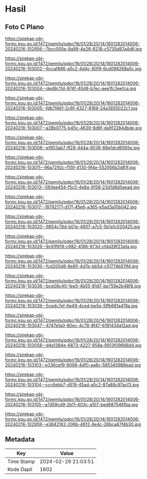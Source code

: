 # Hasil

## Foto C Plano

https://sirekap-obj-formc.kpu.go.id/1472/pemilu/pdpr/16/01/28/20/14/1601282014006-20240216-102956--7bcc000e-9a99-4e26-8218-c5735d87a4d6.jpg

https://sirekap-obj-formc.kpu.go.id/1472/pemilu/pdpr/16/01/28/20/14/1601282014006-20240216-103002--6ccaf886-a5c2-4d4c-90f8-6cd098268a5c.jpg

https://sirekap-obj-formc.kpu.go.id/1472/pemilu/pdpr/16/01/28/20/14/1601282014006-20240216-103004--ded9c11d-974f-40d9-b7ec-aee1fc3eefca.jpg

https://sirekap-obj-formc.kpu.go.id/1472/pemilu/pdpr/16/01/28/20/14/1601282014006-20240216-103005--fdb7f461-2c6f-4327-8169-24a3855022c1.jpg

https://sirekap-obj-formc.kpu.go.id/1472/pemilu/pdpr/16/01/28/20/14/1601282014006-20240216-103007--a28b0775-b45c-4639-9d8f-da912284dbde.jpg

https://sirekap-obj-formc.kpu.go.id/1472/pemilu/pdpr/16/01/28/20/14/1601282014006-20240216-103008--ef853ab7-ff28-444a-9038-66e1dcd6565e.jpg

https://sirekap-obj-formc.kpu.go.id/1472/pemilu/pdpr/16/01/28/20/14/1601282014006-20240216-103011--96a7292c-f55f-4130-9f4e-552956b2d81f.jpg

https://sirekap-obj-formc.kpu.go.id/1472/pemilu/pdpr/16/01/28/20/14/1601282014006-20240216-103013--593ee454-f5c5-4e8a-9158-23d1d8d5eead.jpg

https://sirekap-obj-formc.kpu.go.id/1472/pemilu/pdpr/16/01/28/20/14/1601282014006-20240216-103017--18792171-d17f-45e6-a365-e5ad3a10b042.jpg

https://sirekap-obj-formc.kpu.go.id/1472/pemilu/pdpr/16/01/28/20/14/1601282014006-20240216-103020--9854c78d-b01e-4907-a7c5-5b1a1c020425.jpg

https://sirekap-obj-formc.kpu.go.id/1472/pemilu/pdpr/16/01/28/20/14/1601282014006-20240216-103026--9c61f919-c982-4186-973d-cfdd28f23a1a.jpg

https://sirekap-obj-formc.kpu.go.id/1472/pemilu/pdpr/16/01/28/20/14/1601282014006-20240216-103030--fcd200d8-8e95-4d7e-bb5d-c51774b511f4.jpg

https://sirekap-obj-formc.kpu.go.id/1472/pemilu/pdpr/16/01/28/20/14/1601282014006-20240216-103036--bce08c40-1ee5-4b55-81d7-be759e2b48f8.jpg

https://sirekap-obj-formc.kpu.go.id/1472/pemilu/pdpr/16/01/28/20/14/1601282014006-20240216-103039--5cedc7ef-6e49-4ced-be5e-5ffb681a419a.jpg

https://sirekap-obj-formc.kpu.go.id/1472/pemilu/pdpr/16/01/28/20/14/1601282014006-20240216-103047--4747e1a0-80ec-4c78-8f47-6181434a12ad.jpg

https://sirekap-obj-formc.kpu.go.id/1472/pemilu/pdpr/16/01/28/20/14/1601282014006-20240216-103058--d4e1384e-6873-4227-959a-9913f09666d4.jpg

https://sirekap-obj-formc.kpu.go.id/1472/pemilu/pdpr/16/01/28/20/14/1601282014006-20240216-103103--e336cef9-8098-4df0-aa8c-585345988ead.jpg

https://sirekap-obj-formc.kpu.go.id/1472/pemilu/pdpr/16/01/28/20/14/1601282014006-20240216-103104--ccc6ebb7-d519-45ad-a5c2-87a88c97acf3.jpg

https://sirekap-obj-formc.kpu.go.id/1472/pemilu/pdpr/16/01/28/20/14/1601282014006-20240216-103105--a7d59cd9-2b11-403c-a107-bed687546fba.jpg

https://sirekap-obj-formc.kpu.go.id/1472/pemilu/pdpr/16/01/28/20/14/1601282014006-20240216-102959--e3842162-206b-4912-8e4c-26bca87f4b30.jpg


## Metadata

| Key        | Value               |
| ---------- | ------------------- |
| Time Stamp | 2024-02-29 21:03:51 |
| Kode Dapil | 1602                |



